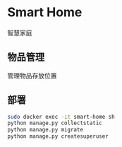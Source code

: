 # Smart Home

智慧家庭

## 物品管理

管理物品存放位置

## 部署

```bash
sudo docker exec -it smart-home sh
python manage.py collectstatic
python manage.py migrate
python manage.py createsuperuser
```
